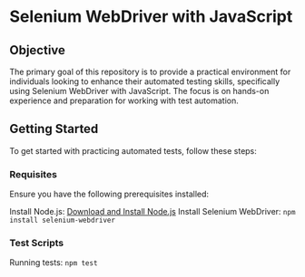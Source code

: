 # Selenium WebDriver with JavaScript

## Objective

The primary goal of this repository is to provide a practical environment for individuals looking to enhance their automated testing skills, specifically using Selenium WebDriver with JavaScript. The focus is on hands-on experience and preparation for working with test automation.

## Getting Started

To get started with practicing automated tests, follow these steps:

### Requisites

Ensure you have the following prerequisites installed:

Install Node.js: [Download and Install Node.js](https://nodejs.org/)
Install Selenium WebDriver: `npm install selenium-webdriver`

### Test Scripts

Running tests: `npm test`